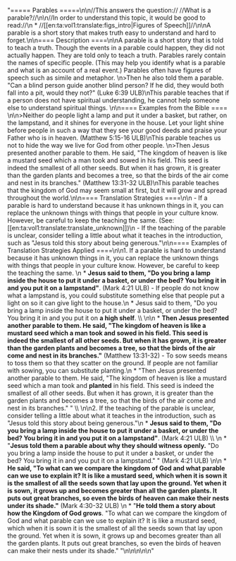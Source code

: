 "===== Parables =====\n\n//This answers the question:// //What is a parable?//\n\n//In order to understand this topic, it would be good to read://\n  * //[[en:ta:vol1:translate:figs_intro|Figures of Speech]]//\n\nA parable is a short story that makes truth easy to understand and hard to forget.\n\n==== Description ====\n\nA parable is a short story that is told to teach a truth. Though the events in a parable could happen, they did not actually happen. They are told only to teach a truth. Parables rarely contain the names of specific people. (This may help you identify what is a parable and what is an account of a real event.) Parables often have figures of speech such as simile and metaphor. \n>Then he also told them a parable. \"Can a blind person guide another blind person? If he did, they would both fall into a pit, would they not?\" (Luke 6:39 ULB)\nThis parable teaches that if a person does not have spiritual understanding, he cannot help someone else to understand spiritual things. \n\n==== Examples from the Bible ==== \n\n>Neither do people light a lamp and put it under a basket, but rather, on the lampstand, and it shines for everyone in the house. Let your light shine before people in such a way that they see your good deeds and praise your Father who is in heaven. (Matthew 5:15-16 ULB)\nThis parable teaches us not to hide the way we live for God from other people.    \n>Then Jesus presented another parable to them. He said, \"The kingdom of heaven is like a mustard seed which a man took and sowed in his field. This seed is indeed the smallest of all other seeds. But when it has grown, it is greater than the garden plants and becomes a tree, so that the birds of the air come and nest in its branches.\" (Matthew 13:31-32 ULB)\nThis parable teaches that the kingdom of God may seem small at first, but it will grow and spread throughout the world.\n\n==== Translation Strategies ====\n\n  - If a parable is hard to understand because it has unknown things in it, you can replace the unknown things with things that people in your culture know. However, be careful to keep the teaching the same. (See: [[en:ta:vol1:translate:translate_unknown]])\n  - If the teaching of the parable is unclear, consider telling a little about what it teaches in the introduction, such as \"Jesus told this story about being generous.\"\n\n==== Examples of Translation Strategies Applied ====\n\n1. If a parable is hard to understand because it has unknown things in it, you can replace the unknown things with things that people in your culture know. However, be careful to keep the teaching the same. \n  * **Jesus said to them, \"Do you bring a lamp inside the house to put it under a basket, or under the bed? You bring it in and you put it on a __lampstand__\"**. (Mark 4:21 ULB) - If people do not know what a lampstand is, you could substitute something else that people put a light on so it can give light to the house.\n    * Jesus said to them, \"Do you bring a lamp inside the house to put it under a basket, or under the bed? You bring it in and you put it on __a high shelf__. \\\\ \n\n  * **Then Jesus presented another parable to them. He said, \"The kingdom of heaven is like a mustard seed which a man took and __sowed__ in his field. This seed is indeed the smallest of all other seeds. But when it has grown, it is greater than the garden plants and becomes a tree, so that the birds of the air come and nest in its branches.\"** (Matthew 13:31-32) - To sow seeds means to toss them so that they scatter on the ground. If people are not familiar with sowing, you can substitute planting.\n    * \"Then Jesus presented another parable to them. He said, \"The kingdom of heaven is like a mustard seed which a man took and __planted__ in his field. This seed is indeed the smallest of all other seeds. But when it has grown, it is greater than the garden plants and becomes a tree, so that the birds of the air come and nest in its branches.\" \" \\\\ \n\n2. If the teaching of the parable is unclear, consider telling a little about what it teaches in the introduction, such as \"Jesus told this story about being generous.\"\n  * **__Jesus said to them__, \"Do you bring a lamp inside the house to put it under a basket, or under the bed? You bring it in and you put it on a lampstand\"**. (Mark 4:21 ULB) \\\\ \n    * \"__Jesus told them a parable about why they should witness openly.__ \"Do you bring a lamp inside the house to put it under a basket, or under the bed? You bring it in and you put it on a lampstand.\" \" (Mark 4:21 ULB) \n\n  * **__He said__, \"To what can we compare the kingdom of God and what parable can we use to explain it? It is like a mustard seed, which when it is sown it is the smallest of all the seeds sown that lay upon the ground. Yet when it is sown, it grows up and becomes greater than all the garden plants. It puts out great branches, so even the birds of heaven can make their nests under its shade.\"** (Mark 4:30-32 ULB) \n    * \"__He told them a story about how the Kingdom of God grows__. \"To what can we compare the kingdom of God and what parable can we use to explain it? It is like a mustard seed, which when it is sown it is the smallest of all the seeds sown that lay upon the ground. Yet when it is sown, it grows up and becomes greater than all the garden plants. It puts out great branches, so even the birds of heaven can make their nests under its shade.\" \"\n\n\n\n\n"
